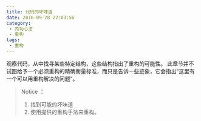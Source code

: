 ```yaml
---
title: 代码的坏味道
date: 2016-09-28 22:03:56
category:
 - 内功心法
 - 重构
tags:
 - 重构
---
```


观察代码，从中找寻某些特定结构，这些结构指出了重构的可能性。
此章节并不试图给予一个必须重构的精确衡量标准，而只是告诉一些迹象，它会指出“这里有一个可以用重构解决的问题”。

 > Notice ：
 > 1. 找到可能的坏味道
 > 2. 使用提供的重构手法来重构。
